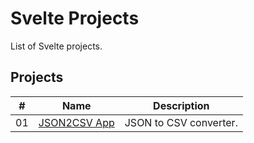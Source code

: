 # Svelte Projects

List of Svelte projects.

## Projects

|  #  | Name                                                 | Description                              |
| ----| -----------------------------------------------------| -----------------------------------------|
|  01 | [JSON2CSV App](./json-to-csv/README.md)              | JSON to CSV converter.                   |
